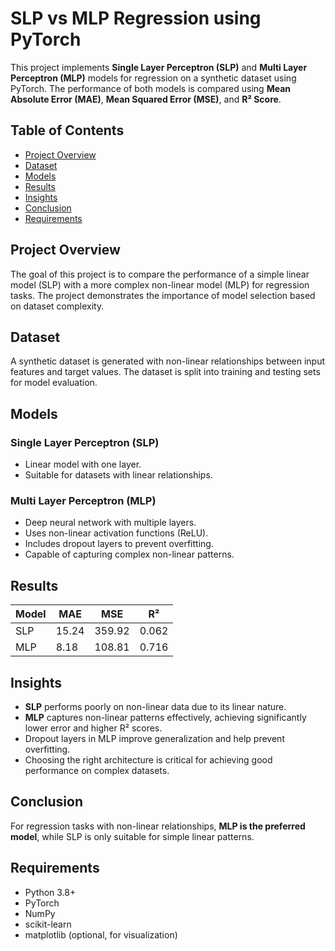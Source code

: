 # SLP vs MLP Regression using PyTorch

This project implements **Single Layer Perceptron (SLP)** and **Multi Layer Perceptron (MLP)** models for regression on a synthetic dataset using PyTorch. The performance of both models is compared using **Mean Absolute Error (MAE)**, **Mean Squared Error (MSE)**, and **R² Score**.

## Table of Contents
- [Project Overview](#project-overview)
- [Dataset](#dataset)
- [Models](#models)
- [Results](#results)
- [Insights](#insights)
- [Conclusion](#conclusion)
- [Requirements](#requirements)

## Project Overview
The goal of this project is to compare the performance of a simple linear model (SLP) with a more complex non-linear model (MLP) for regression tasks. The project demonstrates the importance of model selection based on dataset complexity.

## Dataset
A synthetic dataset is generated with non-linear relationships between input features and target values. The dataset is split into training and testing sets for model evaluation.

## Models
### Single Layer Perceptron (SLP)
- Linear model with one layer.
- Suitable for datasets with linear relationships.

### Multi Layer Perceptron (MLP)
- Deep neural network with multiple layers.
- Uses non-linear activation functions (ReLU).
- Includes dropout layers to prevent overfitting.
- Capable of capturing complex non-linear patterns.

## Results

| Model | MAE   | MSE    | R²     |
|-------|-------|--------|--------|
| SLP   | 15.24 | 359.92 | 0.062  |
| MLP   | 8.18  | 108.81 | 0.716  |

## Insights
- **SLP** performs poorly on non-linear data due to its linear nature.
- **MLP** captures non-linear patterns effectively, achieving significantly lower error and higher R² scores.
- Dropout layers in MLP improve generalization and help prevent overfitting.
- Choosing the right architecture is critical for achieving good performance on complex datasets.

## Conclusion
For regression tasks with non-linear relationships, **MLP is the preferred model**, while SLP is only suitable for simple linear patterns.

## Requirements
- Python 3.8+
- PyTorch
- NumPy
- scikit-learn
- matplotlib (optional, for visualization)


